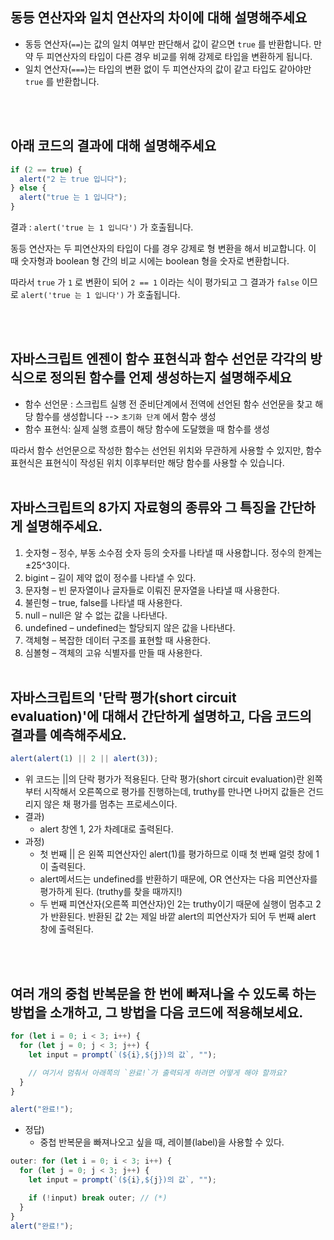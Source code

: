 ## 동등 연산자와 일치 연산자의 차이에 대해 설명해주세요

- 동등 연산자(`==`)는 값의 일치 여부만 판단해서 값이 같으면 `true` 를 반환합니다. 만약 두 피연산자의 타입이 다른 경우 비교를 위해 강제로 타입을 변환하게 됩니다.
- 일치 연산자(`===`)는 타입의 변환 없이 두 피연산자의 값이 같고 타입도 같아야만 `true` 를 반환합니다.

<br></br>

## 아래 코드의 결과에 대해 설명해주세요

```javascript
if (2 == true) {
  alert("2 는 true 입니다");
} else {
  alert("true 는 1 입니다");
}
```

결과 : `alert('true 는 1 입니다')` 가 호출됩니다.<br>

동등 연산자는 두 피연산자의 타입이 다를 경우 강제로 형 변환을 해서 비교합니다. 이 때 숫자형과 boolean 형 간의 비교 시에는 boolean 형을 숫자로 변환합니다.<br>

따라서 `true` 가 `1` 로 변환이 되어 `2 == 1` 이라는 식이 평가되고 그 결과가 `false` 이므로 `alert('true 는 1 입니다')` 가 호출됩니다.

<br></br>

## 자바스크립트 엔젠이 함수 표현식과 함수 선언문 각각의 방식으로 정의된 함수를 언제 생성하는지 설명해주세요

- 함수 선언문 : 스크립트 실행 전 준비단계에서 전역에 선언된 함수 선언문을 찾고 해당 함수를 생성합니다 --> `초기화 단계` 에서 함수 생성
- 함수 표현식: 실제 실행 흐름이 해당 함수에 도달했을 때 함수를 생성

따라서 함수 선언문으로 작성한 함수는 선언된 위치와 무관하게 사용할 수 있지만, 함수 표현식은 표현식이 작성된 위치 이후부터만 해당 함수를 사용할 수 있습니다.
<br></br>

## 자바스크립트의 8가지 자료형의 종류와 그 특징을 간단하게 설명해주세요.

1. 숫자형 – 정수, 부동 소수점 숫자 등의 숫자를 나타낼 때 사용합니다. 정수의 한계는 ±25^3이다.
2. bigint – 길이 제약 없이 정수를 나타낼 수 있다.
3. 문자형 – 빈 문자열이나 글자들로 이뤄진 문자열을 나타낼 때 사용한다.
4. 불린형 – true, false를 나타낼 때 사용한다.
5. null – null은 알 수 없는 값을 나타낸다.
6. undefined – undefined는 할당되지 않은 값을 나타낸다.
7. 객체형 – 복잡한 데이터 구조를 표현할 때 사용한다.
8. 심볼형 – 객체의 고유 식별자를 만들 때 사용한다.
   <br></br>

## 자바스크립트의 '단락 평가(short circuit evaluation)'에 대해서 간단하게 설명하고, 다음 코드의 결과를 예측해주세요.

```javascript
alert(alert(1) || 2 || alert(3));
```

- 위 코드는 ||의 단락 평가가 적용된다. 단락 평가(short circuit evaluation)란 왼쪽부터 시작해서 오른쪽으로 평가를 진행하는데, truthy를 만나면 나머지 값들은 건드리지 않은 채 평가를 멈추는 프로세스이다.
- 결과)
  - alert 창엔 1, 2가 차례대로 출력된다.
- 과정)
  - 첫 번째 || 은 왼쪽 피연산자인 alert(1)를 평가하므로 이때 첫 번째 얼럿 창에 1이 출력된다.
  - alert메서드는 undefined를 반환하기 때문에, OR 연산자는 다음 피연산자를 평가하게 된다. (truthy를 찾을 때까지!)
  - 두 번째 피연산자(오른쪽 피연산자)인 2는 truthy이기 때문에 실행이 멈추고 2가 반환된다. 반환된 값 2는 제일 바깥 alert의 피연산자가 되어 두 번째 alert 창에 출력된다.

<br></br>

## 여러 개의 중첩 반복문을 한 번에 빠져나올 수 있도록 하는 방법을 소개하고, 그 방법을 다음 코드에 적용해보세요.

```javascript
for (let i = 0; i < 3; i++) {
  for (let j = 0; j < 3; j++) {
    let input = prompt(`(${i},${j})의 값`, "");

    // 여기서 멈춰서 아래쪽의 `완료!`가 출력되게 하려면 어떻게 해야 할까요?
  }
}

alert("완료!");
```

- 정답)
  - 중첩 반복문을 빠져나오고 싶을 때, 레이블(label)을 사용할 수 있다.

```javascript
outer: for (let i = 0; i < 3; i++) {
  for (let j = 0; j < 3; j++) {
    let input = prompt(`(${i},${j})의 값`, "");

    if (!input) break outer; // (*)
  }
}
alert("완료!");
```

<br></br>
